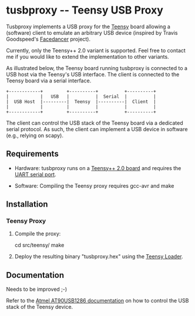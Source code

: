 tusbproxy -- Teensy USB Proxy
=============================

Tusbproxy implements a USB proxy for the [Teensy](http://www.pjrc.com/teensy/)
board allowing a (software) client to emulate an arbitrary USB device
(inspired by Travis Goodspeed's
[Facedancer](http://travisgoodspeed.blogspot.de/2012/07/emulating-usb-devices-with-python.html)
project).

Currently, only the Teensy++ 2.0 variant is supported. Feel free to contact me
if you would like to extend the implementation to other variants.

As illustrated below, the Teensy board running tusbproxy is connected to a USB
host via the Teensy's USB interface. The client is connected to the Teensy board
via a serial interface.

    +------------+         +----------+          +----------+
    |            |   USB   |          |  Serial  |          |
    |  USB Host  |---------|  Teensy  |----------|  Client  |
    |            |         |          |          |          |
    +------------+         +----------+          +----------+

The client can control the USB stack of the Teensy board via a dedicated
serial protocol. As such, the client can implement a USB device in software
(e.g., relying on scapy).


Requirements
------------

* Hardware:
  tusbproxy runs on a [Teensy++ 2.0 board](http://www.pjrc.com/teensy/) and
  requires the [UART serial port](http://www.pjrc.com/teensy/td_uart.html).

* Software:
  Compiling the Teensy proxy requires gcc-avr and make


Installation
------------

### Teensy Proxy

1. Compile the proxy:

    cd src/teensy/
    make

2. Deploy the resulting binary "tusbproxy.hex" using the
   [Teensy Loader](http://www.pjrc.com/teensy/loader.html).


Documentation
-------------

Needs to be improved ;-)

Refer to the [Atmel AT90USB1286
documentation](http://www.atmel.com/devices/at90usb1286.aspx) on how to control
the USB stack of the Teensy device.
